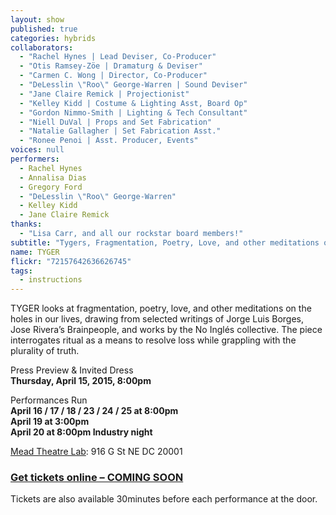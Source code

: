 ```yaml
---
layout: show
published: true
categories: hybrids
collaborators: 
  - "Rachel Hynes | Lead Deviser, Co-Producer"
  - "Otis Ramsey-Zöe | Dramaturg & Deviser"
  - "Carmen C. Wong | Director, Co-Producer"
  - "DeLesslin \"Roo\" George-Warren | Sound Deviser"
  - "Jane Claire Remick | Projectionist"
  - "Kelley Kidd | Costume & Lighting Asst, Board Op"
  - "Gordon Nimmo-Smith | Lighting & Tech Consultant"
  - "Niell DuVal | Props and Set Fabrication"
  - "Natalie Gallagher | Set Fabrication Asst."
  - "Ronee Penoi | Asst. Producer, Events"
voices: null
performers: 
  - Rachel Hynes
  - Annalisa Dias
  - Gregory Ford
  - "DeLesslin \"Roo\" George-Warren"
  - Kelley Kidd
  - Jane Claire Remick
thanks: 
  - "Lisa Carr, and all our rockstar board members!"
subtitle: "Tygers, Fragmentation, Poetry, Love, and other meditations on the holes in our lives"
name: TYGER
flickr: "72157642636626745"
tags: 
  - instructions
---
```


TYGER looks at fragmentation, poetry, love, and other meditations on the holes in our lives, drawing from selected writings of Jorge Luis Borges, Jose Rivera’s Brainpeople, and works by the No Inglés collective. The piece interrogates ritual as a means to resolve loss while grappling with the plurality of truth. 

Press Preview & Invited Dress
<br> **Thursday, April 15, 2015, 8:00pm**

Performances Run 
<br> **April 16 / 17 / 18 / 23 / 24 / 25 at 8:00pm** 
<br> **April 19 at 3:00pm** 
<br> **April 20 at 8:00pm Industry night** 

 [Mead Theatre Lab](http://www.culturaldc.org/performing-arts/mead-theatre-lab-program/): 916 G St NE DC 20001

### [Get tickets online – COMING SOON](https://www.artful.ly/banished-productions)

Tickets are also available 30minutes before each performance at the door.